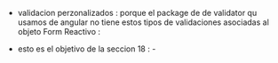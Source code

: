 * validacion perzonalizados : porque el package de de validator qu usamos de angular no tiene estos tipos de validaciones asociadas al objeto Form Reactivo : 
 - esto es el objetivo de  la seccion 18 : -  
